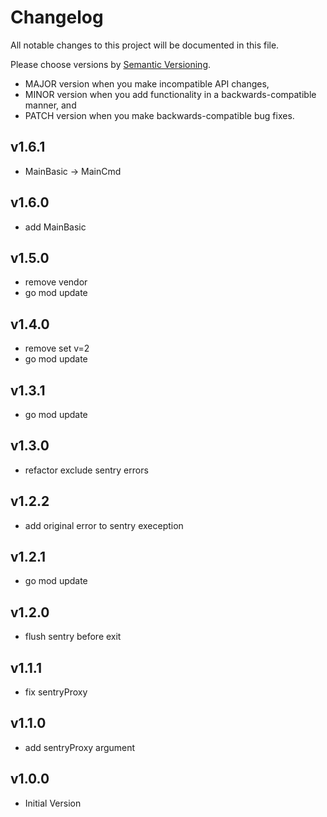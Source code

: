 # Changelog

All notable changes to this project will be documented in this file.

Please choose versions by [Semantic Versioning](http://semver.org/).

* MAJOR version when you make incompatible API changes,
* MINOR version when you add functionality in a backwards-compatible manner, and
* PATCH version when you make backwards-compatible bug fixes.

## v1.6.1

- MainBasic -> MainCmd

## v1.6.0

- add MainBasic

## v1.5.0

- remove vendor
- go mod update

## v1.4.0

- remove set v=2
- go mod update

## v1.3.1

- go mod update

## v1.3.0

- refactor exclude sentry errors

## v1.2.2

- add original error to sentry exeception

## v1.2.1

- go mod update

## v1.2.0

- flush sentry before exit

## v1.1.1

- fix sentryProxy

## v1.1.0

- add sentryProxy argument

## v1.0.0

- Initial Version
